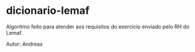 # dicionario-lemaf

Algoritmo feito para atender aos requisitos do exercício enviado pelo RH do Lemaf.

Autor: Andreas


